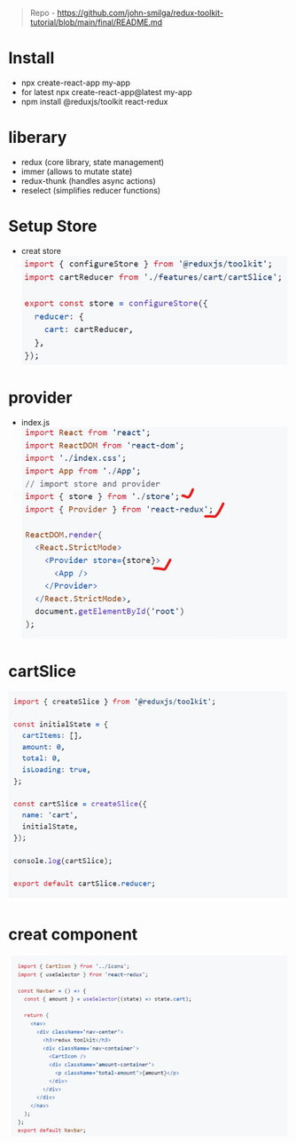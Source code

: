 
> Repo - https://github.com/john-smilga/redux-toolkit-tutorial/blob/main/final/README.md

# Install
- npx create-react-app my-app
- for latest npx create-react-app@latest my-app
- npm install @reduxjs/toolkit react-redux

# liberary
- redux (core library, state management)
- immer (allows to mutate state)
- redux-thunk (handles async actions)
- reselect (simplifies reducer functions)

# Setup Store
- creat store
![alt text](image-3.png)

# provider
- index.js
![alt text](image-1.png)

# cartSlice

![alt text](image-4.png)

# creat component
![alt text](image-5.png)


